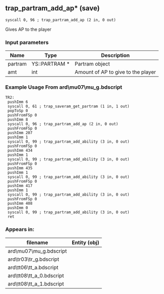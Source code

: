 ## trap_partram_add_ap* (save)

`syscall 0, 96 ; trap_partram_add_ap (2 in, 0 out)`

Gives AP to the player

### Input parameters
| Name | Type | Description
|------|------|------------
| partram   | YS::PARTRAM *   | Partram object
| amt   | int   | Amount of AP to give to the player


### Example Usage From ard\mu07\mu_g.bdscript
```plaintext
TR2:
 pushImm 6
 syscall 0, 61 ; trap_saveram_get_partram (1 in, 1 out)
 popToSp 0
 pushFromFSp 0
 pushImm 8
 syscall 0, 96 ; trap_partram_add_ap (2 in, 0 out)
 pushFromFSp 0
 pushImm 207
 pushImm 1
 syscall 0, 99 ; trap_partram_add_ability (3 in, 0 out)
 pushFromFSp 0
 pushImm 434
 pushImm 1
 syscall 0, 99 ; trap_partram_add_ability (3 in, 0 out)
 pushFromFSp 0
 pushImm 435
 pushImm 1
 syscall 0, 99 ; trap_partram_add_ability (3 in, 0 out)
 pushFromFSp 0
 pushImm 417
 pushImm 1
 syscall 0, 99 ; trap_partram_add_ability (3 in, 0 out)
 pushFromFSp 0
 pushImm 408
 pushImm 0
 syscall 0, 99 ; trap_partram_add_ability (3 in, 0 out)
 ret
```


### Appears in:
| filename | Entity (obj)
|----------|-------------
| ard\mu07\mu_g.bdscript       |           
| ard\tr03\tr_g.bdscript       |           
| ard\tt06\tt_a.bdscript       |           
| ard\tt08\tt_a_0.bdscript       |           
| ard\tt08\tt_a_1.bdscript       |           



